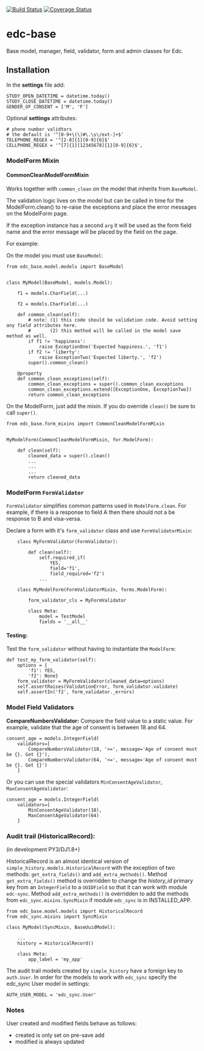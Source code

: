 [![Build Status](https://travis-ci.org/botswana-harvard/edc-base.svg?branch=develop)](https://travis-ci.org/botswana-harvard/edc-base)
[![Coverage Status](https://coveralls.io/repos/botswana-harvard/edc-base/badge.svg?branch=develop&service=github)](https://coveralls.io/github/botswana-harvard/edc-base?branch=develop)
# edc-base

Base model, manager, field, validator, form and admin classes for Edc. 


Installation
------------

In the __settings__ file add:

	STUDY_OPEN_DATETIME = datetime.today()
	STUDY_CLOSE_DATETIME = datetime.today()
	GENDER_OF_CONSENT = ['M', 'F']

Optional __settings__ attributes:

	# phone number validtors
	# the default is '^[0-9+\(\)#\.\s\/ext-]+$'
	TELEPHONE_REGEX = '^[2-8]{1}[0-9]{6}$'
	CELLPHONE_REGEX = '^[7]{1}[12345678]{1}[0-9]{6}$',

### ModelForm Mixin

#### CommonCleanModelFormMixin

Works together with `common_clean` on the model that inherits from `BaseModel`.

The validation logic lives on the model but can be called in time for the ModelForm.clean() to re-raise the exceptions and place the error messages on the ModelForm page.

If the exception instance has a second `arg` it will be used as the form field name and the error message will be placed by the field on the page.

For example:

On the model you must use `BaseModel`:

    from edc_base.model.models import BaseModel


    class MyModel(BaseModel, models.Model):
    
        f1 = models.CharField(...)

        f2 = models.CharField(...)

        def common_clean(self):
            # note: (1) this code should be validation code. Avoid setting any field attributes here.
            #       (2) this method will be called in the model save method as well.
            if f1 != 'happiness': 
                raise ExceptionOne('Expected happiness.', 'f1')
            if f2 != 'liberty': 
                raise ExceptionTwo('Expected liberty.', 'f2')
            super().common_clean()

        @property
        def common_clean_exceptions(self):
            common_clean_exceptions = super().common_clean_exceptions
            common_clean_exceptions.extend([ExceptionOne, ExceptionTwo])
            return common_clean_exceptions
    
On the ModelForm, just add the mixin. If you do override `clean()` be sure to call `super()`.

    from edc_base.form_mixins import CommonCleanModelFormMixin


    MyModelForm(CommonCleanModelFormMixin, for.ModelForm):

        def clean(self):
            cleaned_data = super().clean()
            ...
            ...
            ...
            return cleaned_data


### ModelForm `FormValidator`

`FormValidator` simplifies common patterns used in `ModelForm.clean`. For example, if there is a response to field A then there should not a be response to B and visa-versa.

Declare a form with it's `form_validator` class and use `FormValidatorMixin`:

        class MyFormValidator(FormValidator):

            def clean(self):
                self.required_if(
                    YES,
                    field='f1',
                    field_required='f2')
                ...

        class MyModelForm(FormValidatorMixin, forms.ModelForm):

            form_validator_cls = MyFormValidator

            class Meta:
                model = TestModel
                fields = '__all__'
 

#### Testing:

Test the `form_validator` without having to instantiate the `ModelForm`:

    def test_my_form_validator(self):
        options = {
            'f1': YES,
            'f2': None}
        form_validator = MyFormValidator(cleaned_data=options)
        self.assertRaises(ValidationError, form_validator.validate)
        self.assertIn('f2', form_validator._errors)

### Model Field Validators

__CompareNumbersValidator:__ Compare the field value to a static value. For example, validate that the
age of consent is between 18 and 64. 

    consent_age = models.IntegerField(
        validators=[
            CompareNumbersValidator(18, '>=', message='Age of consent must be {}. Got {}'),
            CompareNumbersValidator(64, '<=', message='Age of consent must be {}. Got {}')
        ]

Or you can use the special validators `MinConsentAgeValidator`, `MaxConsentAgeValidator`:

    consent_age = models.IntegerField(
        validators=[
            MinConsentAgeValidator(18),
            MaxConsentAgeValidator(64)
        ]



### Audit trail (HistoricalRecord):

(in development PY3/DJ1.8+)

HistoricalRecord is an almost identical version of `simple_history.models.HistoricalRecord`
with the exception of two methods:  `get_extra_fields()` and `add_extra_methods()`. Method 
`get_extra_fields()` method is overridden to change the *history_id* primary key from an 
`IntegerField` to a `UUIDField` so that it can work with module `edc-sync`. Method `add_extra_methods()`
is overridden to add the methods from `edc_sync.mixins.SyncMixin` if module `edc_sync` is 
in INSTALLED_APP.


    from edc_base.model.models import HistoricalRecord
    from edc_sync.mixins import SyncMixin
    
    class MyModel(SyncMixin, BaseUuidModel):
        
        ...
        history = HistoricalRecord()
        
        class Meta:
            app_label = 'my_app'    

The audit trail models created by `simple_history` have a foreign key to `auth.User`.
In order for the models to work with `edc_sync` specify the edc_sync User model in settings:
    
    AUTH_USER_MODEL = 'edc_sync.User' 


### Notes

User created and modified fields behave as follows:
* created is only set on pre-save add
* modified is always updated
